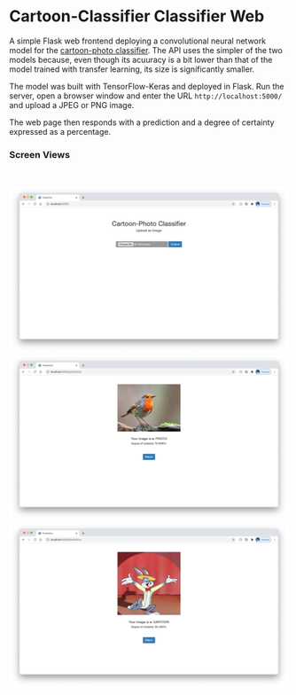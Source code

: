 # Cartoon-Classifier Classifier Web

A simple Flask web frontend deploying a convolutional neural network model for the [cartoon-photo classifier](https://github.com/Carla-de-Beer/tensorflow-2.x-projects/tree/master/CNN/cartoon-photo-classifier). The API uses the simpler of the two models because, even though its acuuracy is a bit lower than that of the model trained with transfer learning, its size is significantly smaller.

The model was built with TensorFlow-Keras and deployed in Flask. Run the server, open a browser window and enter the URL `http://localhost:5000/` and upload a JPEG or PNG image.

The web page then responds with a prediction and a degree of certainty expressed as a percentage.

### Screen Views
<br/>
<p align="center">
  <img src="images/screenshot-01.png" width="650px"/>
  <img src="images/screenshot-02.png" width="650px"/>
  <img src="images/screenshot-03.png" width="650px"/>
</p>
